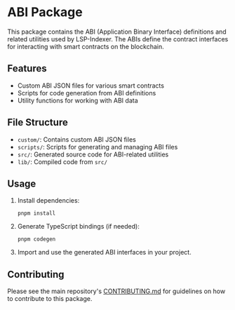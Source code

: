 # ABI Package

This package contains the ABI (Application Binary Interface) definitions and related utilities used by LSP-Indexer. The ABIs define the contract interfaces for interacting with smart contracts on the blockchain.

## Features

- Custom ABI JSON files for various smart contracts
- Scripts for code generation from ABI definitions
- Utility functions for working with ABI data

## File Structure

- `custom/`: Contains custom ABI JSON files
- `scripts/`: Scripts for generating and managing ABI files
- `src/`: Generated source code for ABI-related utilities
- `lib/`: Compiled code from `src/`

## Usage

1. Install dependencies:

   ```
   pnpm install
   ```

2. Generate TypeScript bindings (if needed):

   ```
   pnpm codegen
   ```

3. Import and use the generated ABI interfaces in your project.

## Contributing

Please see the main repository's [CONTRIBUTING.md](https://github.com/chillwhales/lsp-indexer/blob/main/CONTRIBUTING.md) for guidelines on how to contribute to this package.

